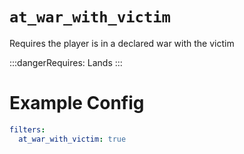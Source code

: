 # `at_war_with_victim`

Requires the player is in a declared war with the victim

:::dangerRequires:
Lands
:::
# Example Config
```yaml
filters:
  at_war_with_victim: true
```
